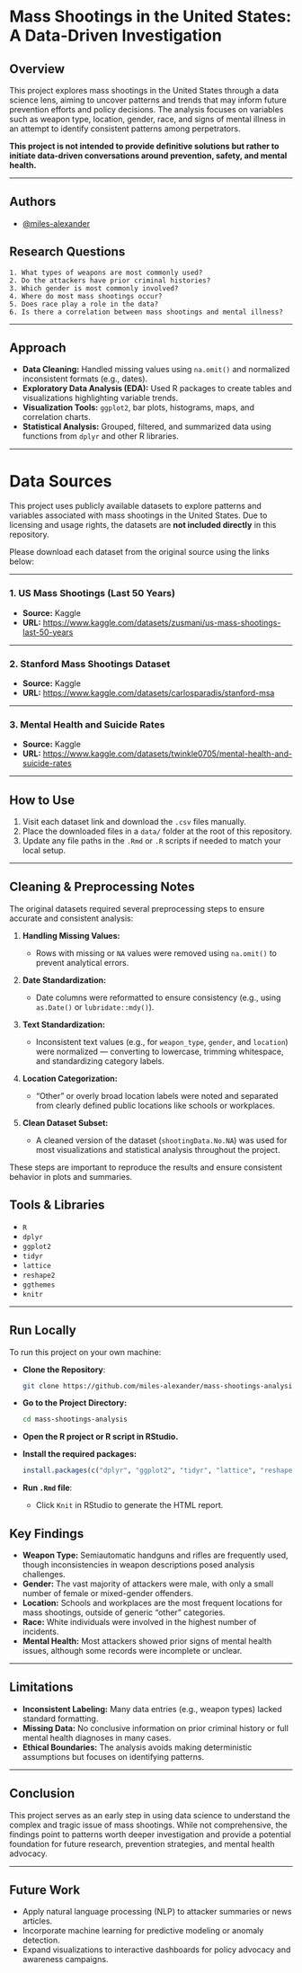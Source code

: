 # Mass Shootings in the United States: A Data-Driven Investigation  


## Overview

This project explores mass shootings in the United States through a data science lens, aiming to uncover patterns and trends that may inform future prevention efforts and policy decisions. The analysis focuses on variables such as weapon type, location, gender, race, and signs of mental illness in an attempt to identify consistent patterns among perpetrators.

**This project is not intended to provide definitive solutions but rather to initiate data-driven conversations around prevention, safety, and mental health.**

---
## Authors

- [@miles-alexander](https://www.github.com/miles-alexander)

## Research Questions

    1. What types of weapons are most commonly used?
    2. Do the attackers have prior criminal histories?
    3. Which gender is most commonly involved?
    4. Where do most mass shootings occur?
    5. Does race play a role in the data?
    6. Is there a correlation between mass shootings and mental illness?

---

## Approach

- **Data Cleaning:** Handled missing values using `na.omit()` and normalized inconsistent formats (e.g., dates).
- **Exploratory Data Analysis (EDA):** Used R packages to create tables and visualizations highlighting variable trends.
- **Visualization Tools:** `ggplot2`, bar plots, histograms, maps, and correlation charts.
- **Statistical Analysis:** Grouped, filtered, and summarized data using functions from `dplyr` and other R libraries.

---

# Data Sources 

This project uses publicly available datasets to explore patterns and variables associated with mass shootings in the United States. Due to licensing and usage rights, the datasets are **not included directly** in this repository.

Please download each dataset from the original source using the links below:

---

### 1. US Mass Shootings (Last 50 Years)
- **Source:** Kaggle
- **URL:** https://www.kaggle.com/datasets/zusmani/us-mass-shootings-last-50-years

---

### 2. Stanford Mass Shootings Dataset
- **Source:** Kaggle
- **URL:** https://www.kaggle.com/datasets/carlosparadis/stanford-msa

---

### 3. Mental Health and Suicide Rates
- **Source:** Kaggle
- **URL:** https://www.kaggle.com/datasets/twinkle0705/mental-health-and-suicide-rates

---

## How to Use

1. Visit each dataset link and download the `.csv` files manually.
2. Place the downloaded files in a `data/` folder at the root of this repository.
3. Update any file paths in the `.Rmd` or `.R` scripts if needed to match your local setup.

---

## Cleaning & Preprocessing Notes

The original datasets required several preprocessing steps to ensure accurate and consistent analysis:

1. **Handling Missing Values:**
   - Rows with missing or `NA` values were removed using `na.omit()` to prevent analytical errors.

2. **Date Standardization:**
   - Date columns were reformatted to ensure consistency (e.g., using `as.Date()` or `lubridate::mdy()`).

3. **Text Standardization:**
   - Inconsistent text values (e.g., for `weapon_type`, `gender`, and `location`) were normalized — converting to lowercase, trimming whitespace, and standardizing category labels.

4. **Location Categorization:**
   - “Other” or overly broad location labels were noted and separated from clearly defined public locations like schools or workplaces.

5. **Clean Dataset Subset:**
   - A cleaned version of the dataset (`shootingData.No.NA`) was used for most visualizations and statistical analysis throughout the project.

These steps are important to reproduce the results and ensure consistent behavior in plots and summaries.
## Tools & Libraries

- `R`
- `dplyr`
- `ggplot2`
- `tidyr`
- `lattice`
- `reshape2`
- `ggthemes`
- `knitr`

---
## Run Locally

To run this project on your own machine:

- **Clone the Repository**:
   ```bash
   git clone https://github.com/miles-alexander/mass-shootings-analysis.git
   ```

- **Go to the Project Directory:**
    ```bash
    cd mass-shootings-analysis
    ```

- **Open the R project or R script in RStudio.**

- **Install the required packages:**
   ```R
   install.packages(c("dplyr", "ggplot2", "tidyr", "lattice", "reshape2", "ggthemes", "knitr"))
   ```

- **Run `.Rmd` file**:
   - Click `Knit` in RStudio to generate the HTML report.

## Key Findings

- **Weapon Type:** Semiautomatic handguns and rifles are frequently used, though inconsistencies in weapon descriptions posed analysis challenges.
- **Gender:** The vast majority of attackers were male, with only a small number of female or mixed-gender offenders.
- **Location:** Schools and workplaces are the most frequent locations for mass shootings, outside of generic “other” categories.
- **Race:** White individuals were involved in the highest number of incidents.
- **Mental Health:** Most attackers showed prior signs of mental health issues, although some records were incomplete or unclear.

---

## Limitations

- **Inconsistent Labeling:** Many data entries (e.g., weapon types) lacked standard formatting.
- **Missing Data:** No conclusive information on prior criminal history or full mental health diagnoses in many cases.
- **Ethical Boundaries:** The analysis avoids making deterministic assumptions but focuses on identifying patterns.

---

## Conclusion

This project serves as an early step in using data science to understand the complex and tragic issue of mass shootings. While not comprehensive, the findings point to patterns worth deeper investigation and provide a potential foundation for future research, prevention strategies, and mental health advocacy.

---

## Future Work

- Apply natural language processing (NLP) to attacker summaries or news articles.
- Incorporate machine learning for predictive modeling or anomaly detection.
- Expand visualizations to interactive dashboards for policy advocacy and awareness campaigns.


